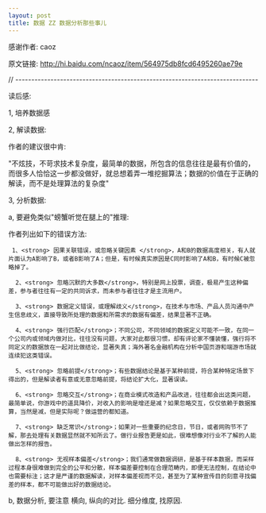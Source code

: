 ```yaml
---
layout: post
title: 数据 ZZ 数据分析那些事儿
---
```


感谢作者: caoz

原文链接: http://hi.baidu.com/ncaoz/item/564975db8fcd6495260ae79e

// ----------------------------------------------------------------------------

读后感:

1, 培养数据感

2, 解读数据:

作者的建议很中肯:

"不炫技，不苛求技术复杂度，最简单的数据，所包含的信息往往是最有价值的，而很多人恰恰这一步都没做好，就总想着弄一堆挖掘算法；数据的价值在于正确的解读，而不是处理算法的复杂度"

3, 分析数据:

a, 要避免类似"螃蟹听觉在腿上的"推理:

作者列出如下的错误方法:


     1、<strong> 因果关联错误，或忽略关键因素 </strong>，A和B的数据高度相关，有人就片面认为A影响了B，或者B影响了A；但是，有时候真实原因是C同时影响了A和B，有时候C被忽略掉了。

      2、<strong> 忽略沉默的大多数</strong>，特别是网上投票，调查，极易产生这种偏差，参与者往往有一定的共同诉求，而未参与者往往才是主流用户。

      3、<strong> 数据定义错误，或理解歧义</strong>，在技术与市场、产品人员沟通中产生信息歧义，直接导致所处理的数据和所需求的数据有偏差，结果显著不正确。

      4、<strong> 强行匹配</strong>；不同公司，不同领域的数据定义可能不一致，在同一个公司内或领域内做对比，往往没有问题，大家对此都很习惯，却有评论家不懂装懂，强行将不同定义的数据放在一起对比做结论，显著失真；海外著名金融机构在分析中国页游和端游市场就连续犯这类错误。

      5、<strong> 忽略前提</strong>；有些数据结论是基于某种前提，符合某种特定场景下得出的，但是解读者有意或无意忽略前提，将结论扩大化，显著误读。

      6、<strong> 忽略交互</strong>；在商业模式改造和产品改进，往往都会出这类问题，最简单说，你游戏中的道具降价，对收入的影响是增还是减？如果忽略交互，仅仅依赖于数据推算，当然是减，但是实际呢？做运营的都知道。

      7、<strong> 缺乏常识</strong>；如果对一些重要的纪念日，节日，或者网购节不了解，那去处理有关数据显然就不知所云了。做行业报告更是如此，很难想像对行业不了解的人能做出怎样的报告。

      8、<strong> 无视样本偏差</strong>；我们通常做数据调研，是基于样本数据，而采样过程本身很难做到完全的公平和分散，样本偏差要控制在合理范畴内，即便无法控制，在结论中也需要标注；这才是严谨的数据解读，对样本偏差视而不见，甚至为了某种宣传目的刻意寻找偏差的样本，都不可能做出好的数据结论。
 

b, 数据分析, 要注意 横向, 纵向的对比. 细分维度, 找原因. 
